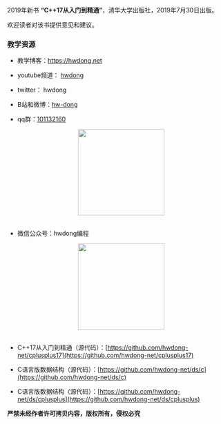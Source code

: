 2019年新书 **“C++17从入门到精通”**，清华大学出版社，2019年7月30日出版。

欢迎读者对该书提供意见和建议。

### 教学资源

- 教学博客：https://hwdong.net
- youtube频道： [hwdong](https://www.youtube.com/channel/UCIJLimsCMSfc3wHmevgj8Ng)
-  twitter： hwdong
- B站和微博：[hw-dong](https://space.bilibili.com/281453312) 
- qq群：[101132160](https://hwdong.net/img2/qq.jpg)

    <div align="center"> <img src="https://hwdong.net/img2/qq.jpg" width="200"/> </div><br>

- 微信公众号：hwdong编程

   <div align="center"> <img src="https://hwdong.net/img2/hwdong_pro.jpg" width="200"/> </div><br>
   
- C++17从入门到精通（源代码）：[https://github.com/hwdong-net/cplusplus17](https://github.com/hwdong-net/cplusplus17)

- C语言版数据结构（源代码）：[https://github.com/hwdong-net/ds/c](https://github.com/hwdong-net/ds/c)

- C语言版数据结构（源代码）：[https://github.com/hwdong-net/ds/cplusplus](https://github.com/hwdong-net/ds/cplusplus)


 **严禁未经作者许可拷贝内容，版权所有，侵权必究**
